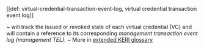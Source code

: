 [[def: virtual-credential-transaction-event-log, virtual credential transaction event log]]

~ will track the issued or revoked state of each virtual credential (VC) and will contain a reference to its corresponding _management transaction event log (management TEL)_.
~ More in <a href="https://weboftrust.github.io/WOT-terms/docs/glossary/virtual-credential-transaction-event-log">extended KERI glossary</a>
